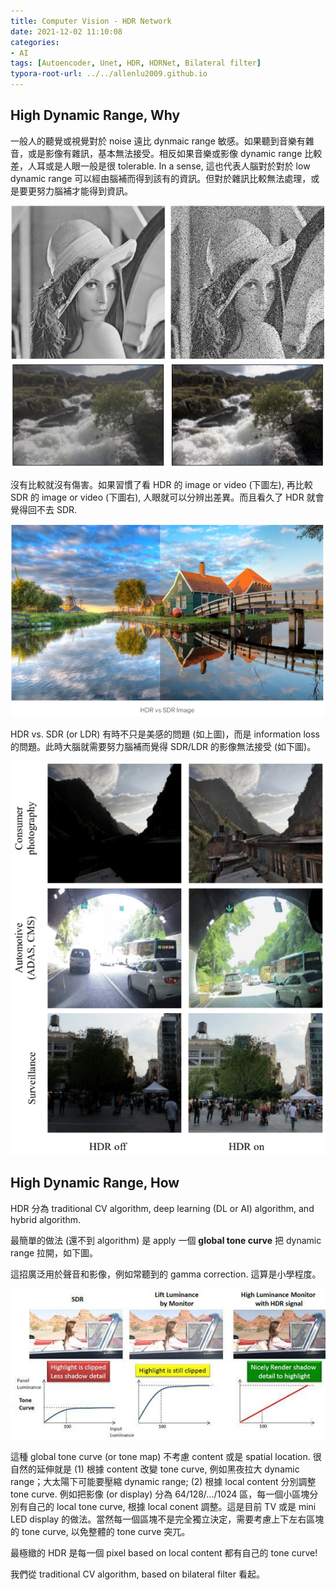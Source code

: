 ```yaml
---
title: Computer Vision - HDR Network
date: 2021-12-02 11:10:08
categories: 
- AI
tags: [Autoencoder, Unet, HDR, HDRNet, Bilateral filter]
typora-root-url: ../../allenlu2009.github.io
---
```




## High Dynamic Range, Why

一般人的聽覺或視覺對於 noise 遠比 dynmaic range 敏感。如果聽到音樂有雜音，或是影像有雜訊，基本無法接受。相反如果音樂或影像 dynamic range 比較差，人耳或是人眼一般是很 tolerable.  In a sense, 這也代表人腦對於對於 low dynamic range 可以經由腦補而得到該有的資訊。但對於雜訊比較無法處理，或是要更努力腦補才能得到資訊。



<img src="/media/image-20211202223319146.png" alt="image-20211202223319146" style="zoom:60%;" />



<img src="/media/image-20211202223416064.png" alt="image-20211202223416064" style="zoom:100%;" />



沒有比較就沒有傷害。如果習慣了看 HDR 的 image or video (下圖左), 再比較 SDR 的 image or video (下圖右), 人眼就可以分辨出差異。而且看久了 HDR 就會覺得回不去 SDR.

<img src="/media/image-20211202223518492.png" alt="image-20211202223518492" style="zoom:80%;" />



HDR vs. SDR (or LDR) 有時不只是美感的問題 (如上圖)，而是 information loss 的問題。此時大腦就需要努力腦補而覺得 SDR/LDR 的影像無法接受 (如下圖)。 



<img src="/media/image-20211202222300301.png" alt="image-20211202222300301" style="zoom:80%;" />



## High Dynamic Range, How

HDR 分為 traditional CV algorithm,  deep learning (DL or AI) algorithm, and hybrid algorithm.

最簡單的做法 (還不到 algorithm) 是 apply 一個 **global tone curve** 把 dynamic range 拉開，如下圖。

這招廣泛用於聲音和影像，例如常聽到的 gamma correction.  這算是小學程度。

<img src="/media/image-20211202225705177.png" alt="image-20211202225705177" style="zoom:100%;" />



這種 global tone curve (or tone map) 不考慮 content 或是 spatial location.  很自然的延伸就是 (1) 根據 content 改變 tone curve, 例如黑夜拉大 dynamic range；大太陽下可能要壓縮 dynamic range;  (2) 根據 local content 分別調整 tone curve.  例如把影像 (or display) 分為 64/128/.../1024 區，每一個小區塊分別有自己的 local tone curve, 根據 local conent 調整。這是目前 TV 或是 mini LED display 的做法。當然每一個區塊不是完全獨立決定，需要考慮上下左右區塊的 tone curve, 以免整體的 tone curve 突兀。





最極緻的 HDR 是每一個 pixel based on local content 都有自己的 tone curve!  





我們從 traditional CV algorithm, based on bilateral filter 看起。